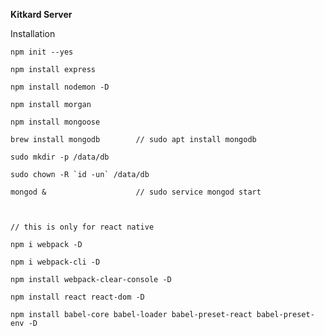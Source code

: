 **Kitkard Server**

Installation

`npm init --yes`

`npm install express`

`npm install nodemon -D`

`npm install morgan`

`npm install mongoose`

`brew install mongodb        // sudo apt install mongodb`

`sudo mkdir -p /data/db`

``sudo chown -R `id -un` /data/db``

`mongod &                    // sudo service mongod start`


` `


`// this is only for react native`

`npm i webpack -D`

`npm i webpack-cli -D`

`npm install webpack-clear-console -D`

`npm install react react-dom -D`

`npm install babel-core babel-loader babel-preset-react babel-preset-env -D`
